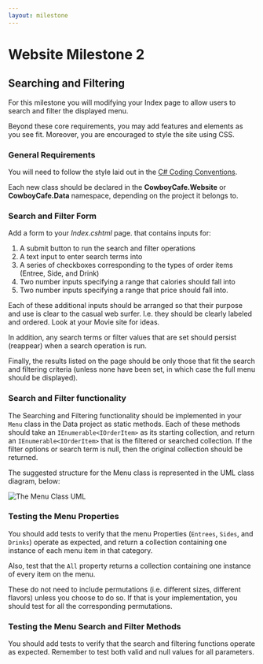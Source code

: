 ```yaml
---
layout: milestone
---
```

# Website Milestone 2

## Searching and Filtering
For this milestone you will modifying your Index page to allow users to search and filter the displayed menu.

Beyond these core requirements, you may add features and elements as you see fit.  Moreover, you are encouraged to style the site using CSS.

### General Requirements

You will need to follow the style laid out in the [C# Coding Conventions](https://docs.microsoft.com/en-us/dotnet/csharp/programming-guide/inside-a-program/coding-conventions).

Each new class should be declared in the **CowboyCafe.Website** or **CowboyCafe.Data** namespace, depending on the project it belongs to.

### Search and Filter Form

Add a form to your _Index.cshtml_ page. that contains inputs for:
1. A submit button to run the search and filter operations
2. A text input to enter search terms into
3. A series of checkboxes corresponding to the types of order items (Entree, Side, and Drink)
4. Two number inputs specifying a range that calories should fall into
5. Two number inputs specifying a range that price should fall into.

Each of these additional inputs should be arranged so that their purpose and use is clear to the casual web surfer.  I.e. they should be clearly labeled and ordered.  Look at your Movie site for ideas.

In addition, any search terms or filter values that are set should persist (reappear) when a search operation is run.

Finally, the results listed on the page should be only those that fit the search and filtering criteria (unless none have been set, in which case the full menu should be displayed).

### Search and Filter functionality

The Searching and Filtering functionality should be implemented in your `Menu` class in the Data project as static methods.  Each of these methods should take an `IEnumerable<IOrderItem>` as its starting collection, and return an `IEnumerable<IOrderItem>` that is the filtered or searched collection.  If the filter options or search term is null, then the original collection should be returned.

The suggested structure for the Menu class is represented in the UML class diagram, below:

![The Menu Class UML]("assets/web-ms-2.1.png")


### Testing the Menu Properties

You should add tests to verify that the menu Properties (`Entrees`, `Sides`, and `Drinks`) operate as expected, and return a collection containing one instance of each menu item in that category.  

Also, test that the `All` property returns a collection containing one instance of every item on the menu.

These do not need to include permutations (i.e. different sizes, different flavors) unless you choose to do so.  If that is your implementation, you should test for all the corresponding permutations.

### Testing the Menu Search and Filter Methods

You should add tests to verify that the search and filtering functions operate as expected.  Remember to test both valid and null values for all parameters.
